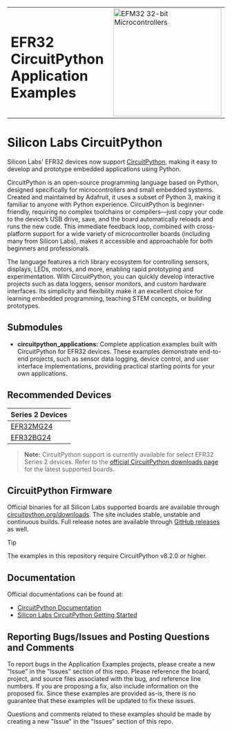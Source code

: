 <table border="0">
<tr>
    <td align="left" valign="middle">
    <h1>EFR32 CircuitPython Application Examples</h1>
  </td>
  <td align="left" valign="middle">
    <a href="https://www.silabs.com/support/training/develop-with-circuitpython/circuitpython-for-efr32mg24">
      <img src="http://pages.silabs.com/rs/634-SLU-379/images/WGX-transparent.png"  title="Silicon Labs Gecko and Wireless Gecko MCUs" alt="EFM32 32-bit Microcontrollers" width="250"/>
    </a>
  </td>
  </tr>
</table>

# Silicon Labs CircuitPython #

Silicon Labs' EFR32 devices now support [CircuitPython](https://circuitpython.org/), making it easy to develop and prototype embedded applications using Python.

CircuitPython is an open-source programming language based on Python, designed specifically for microcontrollers and small embedded systems. Created and maintained by Adafruit, it uses a subset of Python 3, making it familiar to anyone with Python experience. CircuitPython is beginner-friendly, requiring no complex toolchains or compilers—just copy your code to the device’s USB drive, save, and the board automatically reloads and runs the new code. This immediate feedback loop, combined with cross-platform support for a wide variety of microcontroller boards (including many from Silicon Labs), makes it accessible and approachable for both beginners and professionals.

The language features a rich library ecosystem for controlling sensors, displays, LEDs, motors, and more, enabling rapid prototyping and experimentation. With CircuitPython, you can quickly develop interactive projects such as data loggers, sensor monitors, and custom hardware interfaces. Its simplicity and flexibility make it an excellent choice for learning embedded programming, teaching STEM concepts, or building prototypes.

## Submodules ##

- **circuitpython_applications:**
  Complete application examples built with CircuitPython for EFR32 devices. These examples demonstrate end-to-end projects, such as sensor data logging, device control, and user interface implementations, providing practical starting points for your own applications.

## Recommended Devices ##

| **Series 2 Devices** |
|----------------------|
| [EFR32MG24](https://www.silabs.com/wireless/zigbee/efr32mg24-series-2-socs)           |
| [EFR32BG24](https://www.silabs.com/wireless/bluetooth/efr32bg24-series-2-socs)        |

> **Note:** CircuitPython support is currently available for select EFR32 Series 2 devices. Refer to the [official CircuitPython downloads page](https://circuitpython.org/downloads) for the latest supported boards.

## CircuitPython Firmware ##

Official binaries for all Silicon Labs supported boards are available through
[circuitpython.org/downloads](https://circuitpython.org/downloads?q=silabs). The site includes stable, unstable and continuous builds. Full release notes are available through
[GitHub releases](https://github.com/adafruit/circuitpython/releases) as well.

> [!TIP]
> The examples in this repository require CircuitPython v8.2.0 or higher.

## Documentation ##

Official documentations can be found at:

- [CircuitPython Documentation](https://docs.circuitpython.org/)
- [Silicon Labs CircuitPython Getting Started](https://www.silabs.com/support/training/develop-with-circuitpython/circuitpython-for-efr32mg24)

## Reporting Bugs/Issues and Posting Questions and Comments ##

To report bugs in the Application Examples projects, please create a new "Issue" in the "Issues" section of this repo. Please reference the board, project, and source files associated with the bug, and reference line numbers. If you are proposing a fix, also include information on the proposed fix. Since these examples are provided as-is, there is no guarantee that these examples will be updated to fix these issues.

Questions and comments related to these examples should be made by creating a new "Issue" in the "Issues" section of this repo.
